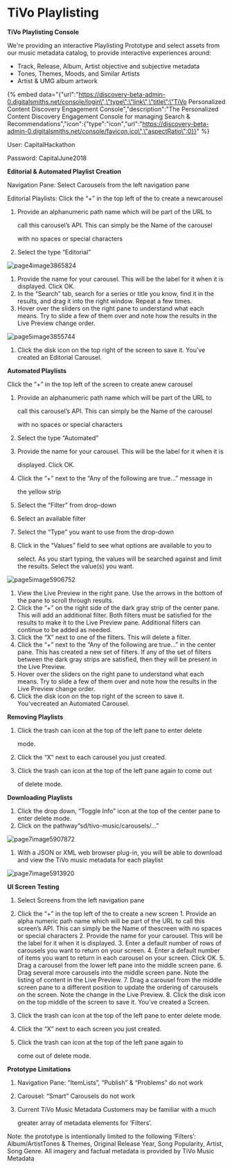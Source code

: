 # TiVo Playlisting

**TiVo Playlisting Console**

We're providing an interactive Playlisting Prototype and select assets from our music metadata catalog, to provide interactive experiences around:

* Track, Release, Album, Artist objective and subjective metadata
* Tones, Themes, Moods, and Similar Artists
* Artist & UMG album artwork

{% embed data="{\"url\":\"https://discovery-beta-admin-0.digitalsmiths.net/console/login\",\"type\":\"link\",\"title\":\"TiVo Personalized Content Discovery Engagement Console\",\"description\":\"The Personalized Content Discovery Engagement Console for managing Search & Recommendations\",\"icon\":{\"type\":\"icon\",\"url\":\"https://discovery-beta-admin-0.digitalsmiths.net/console/favicon.ico\",\"aspectRatio\":0}}" %}

User: CapitalHackathon

Password: CapitalJune2018

**Editorial & Automated Playlist Creation**

Navigation Pane: Select Carousels from the left navigation pane

Editorial Playlists: Click the “+” in the top left of the to create a newcarousel

1. Provide an alphanumeric path name which will be part of the URL to

   call this carousel’s API. This can simply be the Name of the carousel

   with no spaces or special characters

2. Select the type “Editorial”

![page4image3865824](blob:https://cloudinary.gitbook.io/721d717b-3c42-40ca-b711-f2d1d04d6db3)

1. Provide the name for your carousel. This will be the label for it when it is displayed. Click OK.
2. In the “Search” tab, search for a series or title you know, find it in the results, and drag it into the right window. Repeat a few times.
3. Hover over the sliders on the right pane to understand what each means. Try to slide a few of them over and note how the results in the Live Preview change order.

![page5image3855744](blob:https://cloudinary.gitbook.io/a07aec2f-f332-47ec-a47e-fd035f3e6006)

1. Click the disk icon on the top right of the screen to save it. You’ve created an Editorial Carousel.

**Automated Playlists**

Click the “+” in the top left of the screen to create anew carousel

1. Provide an alphanumeric path name which will be part of the URL to

   call this carousel’s API. This can simply be the Name of the carousel

   with no spaces or special characters

2. Select the type “Automated”
3. Provide the name for your carousel. This will be the label for it when it is

   displayed. Click OK.

4. Click the “+” next to the “Any of the following are true...” message in

   the yellow strip

5. Select the “Filter” from drop-down
6. Select an available filter
7. Select the “Type” you want to use from the drop-down
8. Click in the “Values” field to see what options are available to you to

   select. As you start typing, the values will be searched against and limit the results. Select the value\(s\) you want.

![page5image5906752](blob:https://cloudinary.gitbook.io/ec18828b-4c9b-43c0-bf6f-c1c4634681f9)

1. View the Live Preview in the right pane. Use the arrows in the bottom of the pane to scroll through results.
2. Click the “+” on the right side of the dark gray strip of the center pane. This will add an additional filter. Both filters must be satisfied for the results to make it to the Live Preview pane. Additional filters can continue to be added as needed.
3. Click the “X” next to one of the filters. This will delete a filter.
4. Click the “+” next to the “Any of the following are true...” in the center pane. This has created a new set of filters. If any of the set of filters between the dark gray strips are satisfied, then they will be present in the Live Preview.
5. Hover over the sliders on the right pane to understand what each means. Try to slide a few of them over and note how the results in the Live Preview change order.
6. Click the disk icon on the top right of the screen to save it. You’vecreated an Automated Carousel.

**Removing Playlists**

1. Click the trash can icon at the top of the left pane to enter delete

   mode.

2. Click the “X” next to each carousel you just created.
3. Click the trash can icon at the top of the left pane again to come out

   of delete mode.

**Downloading Playlists**

1. Click the drop down, “Toggle Info” icon at the top of the center pane to enter delete mode.
2. Click on the pathway“sd/tivo-music/carousels/...”

![page7image5907872](blob:https://cloudinary.gitbook.io/b75cd4ff-c38a-4ec6-9e39-4d37cdac5717)

1. With a JSON or XML web browser plug-in, you will be able to download and view the TiVo music metadata for each playlist

![page7image5913920](blob:https://cloudinary.gitbook.io/9431c8d9-c692-4d34-8a78-44977fba9c23)

**UI Screen Testing**

1. Select Screens from the left navigation pane
2. Click the “+” in the top left of the to create a new screen 1. Provide an alpha numeric path name which will be part of the URL to call this screen’s API. This can simply be the Name of thescreen with no spaces or special characters 2. Provide the name for your carousel. This will be the label for it when it is displayed. 3. Enter a default number of rows of carousels you want to return on your screen. 4. Enter a default number of items you want to return in each carousel on your screen. Click OK. 5. Drag a carousel from the lower left pane into the middle screen pane. 6. Drag several more carousels into the middle screen pane. Note the listing of content in the Live Preview. 7. Drag a carousel from the middle screen pane to a different position to update the ordering of carousels on the screen. Note the change in the Live Preview. 8. Click the disk icon on the top middle of the screen to save it. You’ve created a Screen.
3. Click the trash can icon at the top of the left pane to enter delete mode.
4. Click the “X” next to each screen you just created.
5. Click the trash can icon at the top of the left pane again to

   come out of delete mode.

**Prototype Limitations**

1. Navigation Pane: “ItemLists”, “Publish” & “Problems” do not work
2. Carousel: “Smart” Carousels do not work
3. Current TiVo Music Metadata Customers may be familiar with a much

   greater array of metadata elements for ‘Filters’.

Note: the prototype is intentionally limited to the following ‘Filters’: Album/ArtistTones & Themes, Original Release Year, Song Popularity, Artist, Song Genre. All imagery and factual metadata is provided by TiVo Music Metadata

